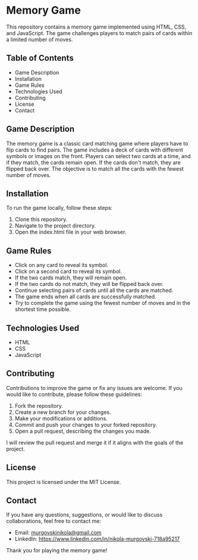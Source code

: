 # Memory Game

This repository contains a memory game implemented using HTML, CSS, and JavaScript. The game challenges players to match pairs of cards within a limited number of moves.

## Table of Contents

- Game Description
- Installation
- Game Rules
- Technologies Used
- Contributing
- License
- Contact

## Game Description
The memory game is a classic card matching game where players have to flip cards to find pairs. The game includes a deck of cards with different symbols or images on the front. Players can select two cards at a time, and if they match, the cards remain open. If the cards don't match, they are flipped back over. The objective is to match all the cards with the fewest number of moves.

## Installation
To run the game locally, follow these steps:

1.	Clone this repository.
2.	Navigate to the project directory.
3.	Open the index.html file in your web browser.

## Game Rules
-	Click on any card to reveal its symbol.
-	Click on a second card to reveal its symbol.
-	If the two cards match, they will remain open.
-	If the two cards do not match, they will be flipped back over.
-	Continue selecting pairs of cards until all the cards are matched.
- The game ends when all cards are successfully matched.
- Try to complete the game using the fewest number of moves and in the shortest time possible.

## Technologies Used
-	HTML
-	CSS
-	JavaScript

## Contributing
Contributions to improve the game or fix any issues are welcome. If you would like to contribute, please follow these guidelines:

1.	Fork the repository.
2.	Create a new branch for your changes.
3.	Make your modifications or additions.
4.	Commit and push your changes to your forked repository.
5.	Open a pull request, describing the changes you made.

I will review the pull request and merge it if it aligns with the goals of the project.

## License
This project is licensed under the MIT License.

## Contact
If you have any questions, suggestions, or would like to discuss collaborations, feel free to contact me:

-	Email: murgovskinikola@gmail.com
-	LinkedIn: https://www.linkedin.com/in/nikola-murgovski-718a95217

Thank you for playing the memory game!

